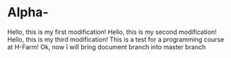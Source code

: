 # Alpha-

Hello, this is my first modification!
Hello, this is my second modification!
Hello, this is my third modification!
This is a test for a programming course at H-Farm!
Ok, now I will bring document branch into master branch
